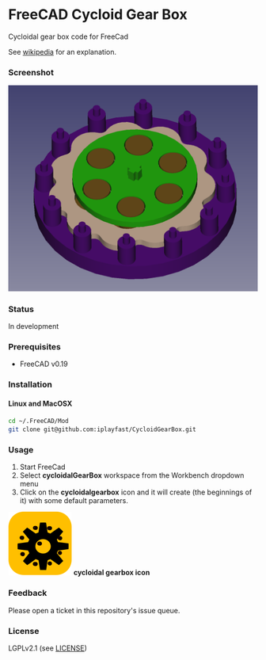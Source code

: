 # FreeCAD Cycloid Gear Box
Cycloidal gear box code for FreeCad

See [wikipedia](https://en.wikipedia.org/wiki/Cycloidal_drive) for an explanation.

### Screenshot
![Screen Shot](screenshot.png?raw=true "Screen Shot")

### Status
In development 

### Prerequisites
* FreeCAD v0.19

### Installation

#### Linux and MacOSX

```bash
cd ~/.FreeCAD/Mod
git clone git@github.com:iplayfast/CycloidGearBox.git 
```

### Usage 

1. Start FreeCad
2. Select **cycloidalGearBox** workspace from the Workbench dropdown menu
3. Click on the **cycloidalgearbox** icon and it will create (the beginnings of it) with some default parameters.

![logo](icons/cycloidgearbox.svg) **cycloidal gearbox icon**

### Feedback

Please open a ticket in this repository's issue queue.

### License
LGPLv2.1 (see [LICENSE](LICENSE))
